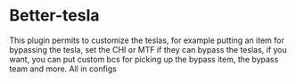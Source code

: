 # Better-tesla
This plugin permits to customize the teslas, for example putting an item for bypassing the tesla, set the CHI or MTF if they can bypass the teslas, if you want, you can put custom bcs for picking up the bypass item, the bypass team and more. All in configs


